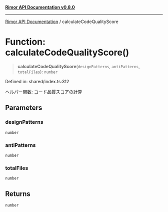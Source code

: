 [**Rimor API Documentation v0.8.0**](../README.md)

***

[Rimor API Documentation](../globals.md) / calculateCodeQualityScore

# Function: calculateCodeQualityScore()

> **calculateCodeQualityScore**(`designPatterns`, `antiPatterns`, `totalFiles`): `number`

Defined in: shared/index.ts:312

ヘルパー関数: コード品質スコアの計算

## Parameters

### designPatterns

`number`

### antiPatterns

`number`

### totalFiles

`number`

## Returns

`number`
